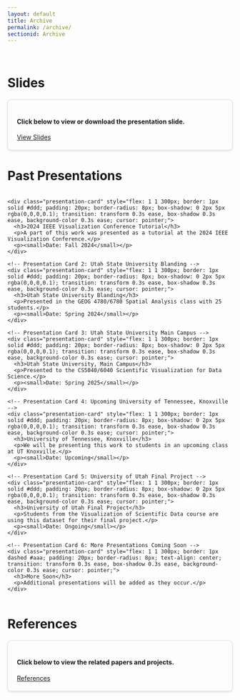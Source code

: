 ```yaml
---
layout: default
title: Archive
permalink: /archive/
sectionid: Archive
---
```


<div class="container" style="margin-top:70px;">
  <!-- Slides Section -->
  <h1 class="text-center">Slides</h1>
  <div class="presentation-container" style="display: flex; flex-wrap: wrap; justify-content: center; gap: 20px; margin-top: 20px;">
    <div class="presentation-card" style="flex: 1 1 300px; border: 1px solid #ddd; padding: 20px; border-radius: 8px; box-shadow: 0 2px 5px rgba(0,0,0,0.1); transition: transform 0.3s ease, box-shadow 0.3s ease, background-color 0.3s ease; cursor: pointer;">
      <h4>Click below to view or download the presentation slide.</h4>
      <a href="https://docs.google.com/presentation/d/11f6MOVtZiWvxuep-g4EmcLdpYLZGPoGJ/edit?usp=sharing&ouid=118398266327633939661&rtpof=true&sd=true" target="_blank" class="btn btn-primary">View Slides</a>
    </div>
  </div>

  <!-- Past Presentations Section -->
  <h1 class="text-center" style="margin-top:40px;">Past Presentations</h1>
  <div class="presentation-container" style="display: flex; flex-wrap: wrap; justify-content: center; gap: 20px; margin-top: 20px;">
    
    <div class="presentation-card" style="flex: 1 1 300px; border: 1px solid #ddd; padding: 20px; border-radius: 8px; box-shadow: 0 2px 5px rgba(0,0,0,0.1); transition: transform 0.3s ease, box-shadow 0.3s ease, background-color 0.3s ease; cursor: pointer;">
      <h3>2024 IEEE Visualization Conference Tutorial</h3>
      <p>A part of this work was presented as a tutorial at the 2024 IEEE Visualization Conference.</p>
      <p><small>Date: Fall 2024</small></p>
    </div>
    
    <!-- Presentation Card 2: Utah State University Blanding -->
    <div class="presentation-card" style="flex: 1 1 300px; border: 1px solid #ddd; padding: 20px; border-radius: 8px; box-shadow: 0 2px 5px rgba(0,0,0,0.1); transition: transform 0.3s ease, box-shadow 0.3s ease, background-color 0.3s ease; cursor: pointer;">
      <h3>Utah State University Blanding</h3>
      <p>Presented in the GEOG 4780/6780 Spatial Analysis class with 25 students.</p>
      <p><small>Date: Spring 2024</small></p>
    </div>
    
    <!-- Presentation Card 3: Utah State University Main Campus -->
    <div class="presentation-card" style="flex: 1 1 300px; border: 1px solid #ddd; padding: 20px; border-radius: 8px; box-shadow: 0 2px 5px rgba(0,0,0,0.1); transition: transform 0.3s ease, box-shadow 0.3s ease, background-color 0.3s ease; cursor: pointer;">
      <h3>Utah State University, Main Campus</h3>
      <p>Presented to the CS5040/6040 Scientific Visualization for Data Science.</p>
      <p><small>Date: Spring 2025</small></p>
    </div>
    
    <!-- Presentation Card 4: Upcoming University of Tennessee, Knoxville -->
    <div class="presentation-card" style="flex: 1 1 300px; border: 1px solid #ddd; padding: 20px; border-radius: 8px; box-shadow: 0 2px 5px rgba(0,0,0,0.1); transition: transform 0.3s ease, box-shadow 0.3s ease, background-color 0.3s ease; cursor: pointer;">
      <h3>University of Tennessee, Knoxville</h3>
      <p>We will be presenting this work to students in an upcoming class at UT Knoxville.</p>
      <p><small>Date: Upcoming</small></p>
    </div>
    
    <!-- Presentation Card 5: University of Utah Final Project -->
    <div class="presentation-card" style="flex: 1 1 300px; border: 1px solid #ddd; padding: 20px; border-radius: 8px; box-shadow: 0 2px 5px rgba(0,0,0,0.1); transition: transform 0.3s ease, box-shadow 0.3s ease, background-color 0.3s ease; cursor: pointer;">
      <h3>University of Utah Final Project</h3>
      <p>Students from the Visualization of Scientific Data course are using this dataset for their final project.</p>
      <p><small>Date: Ongoing</small></p>
    </div>
    
    <!-- Presentation Card 6: More Presentations Coming Soon -->
    <div class="presentation-card" style="flex: 1 1 300px; border: 1px dashed #aaa; padding: 20px; border-radius: 8px; text-align: center; transition: transform 0.3s ease, box-shadow 0.3s ease, background-color 0.3s ease; cursor: pointer;">
      <h3>More Soon</h3>
      <p>Additional presentations will be added as they occur.</p>
    </div>
    
  </div>

  <h1 class="text-center">References</h1>
  <div class="presentation-container" style="display: flex; flex-wrap: wrap; justify-content: center; gap: 20px; margin-top: 20px;">
    <div class="presentation-card" style="flex: 1 1 300px; border: 1px solid #ddd; padding: 20px; border-radius: 8px; box-shadow: 0 2px 5px rgba(0,0,0,0.1); transition: transform 0.3s ease, box-shadow 0.3s ease, background-color 0.3s ease; cursor: pointer;">
      <h4>Click below to view the related papers and projects.</h4>
      <a href="{{ site.baseurl }}/references/"  class="btn btn-primary">References</a>
    </div>
  </div>

</div>
